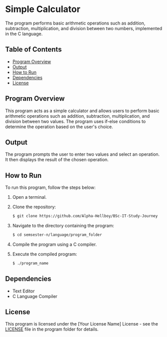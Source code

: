 # Simple Calculator

The program performs basic arithmetic operations such as addition, subtraction, multiplication, and division between two numbers, implemented in the C language.

## Table of Contents

- [Program Overview](#program-overview)
- [Output](#output)
- [How to Run](#how-to-run)
- [Dependencies](#dependencies)
- [License](#license)

## Program Overview

This program acts as a simple calculator and allows users to perform basic arithmetic operations such as addition, subtraction, multiplication, and division between two values. The program uses if-else conditions to determine the operation based on the user's choice.

## Output

The program prompts the user to enter two values and select an operation. It then displays the result of the chosen operation.

## How to Run

To run this program, follow the steps below:

1. Open a terminal.
2. Clone the repository:

   ```bash
   $ git clone https://github.com/Alpha-Hellboy/BSc-IT-Study-Journey
   ```

3. Navigate to the directory containing the program:

   ```bash
   $ cd semsester-n/language/program_folder
   ```

4. Compile the program using a C compiler.
5. Execute the compiled program:

   ```bash
   $ ./program_name
   ```

## Dependencies

- Text Editor
- C Language Compiler

## License

This program is licensed under the [Your License Name] License - see the [LICENSE](LICENSE) file in the program folder for details.